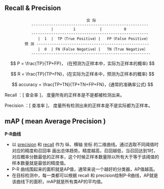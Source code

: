 ## Recall & Precision

```
                          			 实 际
            -----------------------------------------------------
                     |         1           |          0              
            -----------------------------------------------------
               |  1  |  TP（True Positive）|   FP（False Positive） 
         预 测 ---------------------------------------------------
               |  0  | FN（False Negative）|   TN（True Negative）
            ------------------------------------------------------
```

$$
P = \frac{TP}{TP+FP}， (在预测为正样本中，实际为正样本的概率)
$$

$$
R = \frac{TP}{TP+FN}，(在实际为正样本中，预测为正样本的概率)
$$

$$
accuracy = \frac{TP+TN}{TP+TN+FP+FN}，(通常的准确率公式)
$$

Recall ：[ 查全率 ]， 度量所有的正样本是不是都被检测出来。

Precision ：[ 查准率 ]， 度量所有检测出来的正样本是不是实际都为正样本。



## mAP ( **mean Average Precision** )

**P-R曲线**

* 以  <u>precision</u> 和  <u>recall</u>  作为 纵、横轴 坐标 的二维曲线。通过选取不同阈值时对应的精度和召回率  画出总体趋势。精度越高，召回越低，当召回达到1时，对应概率分数最低的正样本，这个时候正样本数量除以所有大于等于该阈值的样本数量就是最低的精度值。
* P-R 曲线围起来的面积就是AP值，通常来说一个越好的分类器，AP值越高。
*  在目标检测中，每一类都可以根据 recall 和 precision绘制P-R曲线，AP就是该曲线下的面积，mAP就是所有类AP的平均值。

